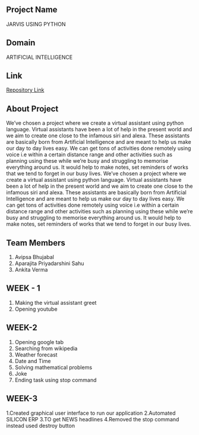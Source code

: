 ## Project Name

JARVIS USING PYTHON

## Domain

ARTIFICIAL INTELLIGENCE

## Link
[Repository Link](https://github.com/Avipsa-Bhujabal/TEAM-Triple-A)


## About Project

We’ve chosen a project where we create a virtual assistant using python language. 
Virtual assistants have been a lot of help in the present world and we aim to create one close to the infamous siri and alexa. 
These assistants are basically born from Artificial Intelligence and are meant to help us make our day to day lives easy.
We can get tons of activities done remotely using voice i.e within a certain distance range and other activities such as planning using these while we’re busy 
and struggling to memorise everything around us. It would help to make notes, set reminders of works that we tend to forget in our busy lives.
We’ve chosen a project where we create a virtual assistant using python language. Virtual assistants have been a lot of help in the present world and we aim to 
create one close to the infamous siri and alexa. These assistants are basically born from Artificial Intelligence and are meant to help us make our day to day lives easy. 
We can get tons of activities done remotely using voice i.e within a certain distance range and other activities such as planning using these while
we’re busy and struggling to memorise everything around us. It would help to make notes, set reminders of works that we tend to forget in our busy lives. 

## Team Members

 1. Avipsa Bhujabal
 2. Aparajita Priyadarshini Sahu
 3. Ankita Verma

## WEEK - 1

 1. Making the virtual assistant greet
 2. Opening youtube 
 
 ## WEEK-2
 1. Opening google tab
 2. Searching from wikipedia
 3. Weather forecast
 4. Date and Time
 5. Solving mathematical problems
 6. Joke
 7. Ending task using stop command

 ## WEEK-3
 
 1.Created graphical user interface to run our application
 2.Automated SILICON ERP
 3.TO get NEWS headlines
 4.Removed the stop command instead used destroy button
